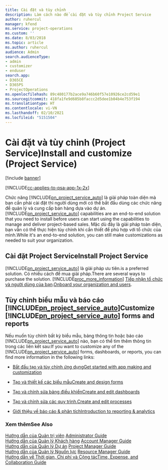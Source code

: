 ```yaml
---
title: Cài đặt và tùy chỉnh
description: Làm cách nào để cài đặt và tùy chỉnh Project Service
author: ruhercul
manager: kfend
ms.service: project-operations
ms.custom: ''
ms.date: 8/03/2018
ms.topic: article
ms.author: ruhercul
audience: Admin
search.audienceType:
- admin
- customizer
- enduser
search.app:
- D365CE
- D365PS
- ProjectOperations
ms.openlocfilehash: 89c480177b2ace9a746b60f57e10926ce2cd59e1
ms.sourcegitcommit: 418fa1fe9d605b8faccc2d5dee1b04b4e753f194
ms.translationtype: HT
ms.contentlocale: vi-VN
ms.lasthandoff: 02/10/2021
ms.locfileid: "5151504"
---
```

# <a name="install-and-customize-project-service"></a><span data-ttu-id="54be7-103">Cài đặt và tùy chỉnh (Project Service)</span><span class="sxs-lookup"><span data-stu-id="54be7-103">Install and customize (Project Service)</span></span>

[!include [banner](../includes/psa-now-project-operations.md)]

[!INCLUDE[cc-applies-to-psa-app-1x-2x](../includes/cc-applies-to-psa-app-1x-2x.md)]

<span data-ttu-id="54be7-104">Chức năng [!INCLUDE[pn_project_service_auto](../includes/pn-project-service-auto.md)] là giải pháp toàn diện mà bạn cần phải cài đặt thì người dùng mới có thể bắt đầu dùng các chức năng để quản lý và cung cấp bán hàng dựa vào dự án.</span><span class="sxs-lookup"><span data-stu-id="54be7-104">[!INCLUDE[pn_project_service_auto](../includes/pn-project-service-auto.md)] capabilities are an end-to-end solution that you need to install before users can start using the capabilities to manage and deliver project-based sales.</span></span> <span data-ttu-id="54be7-105">Mặc dù đây là giải pháp toàn diện, bạn vẫn có thể thực hiện tùy chỉnh khi cần thiết để phù hợp với tổ chức của mình.</span><span class="sxs-lookup"><span data-stu-id="54be7-105">While it's an end-to-end solution, you can still make customizations as needed to suit your organization.</span></span>  
<!-- TODO: I expect to find the information on how to get and install this here. Please find that and add it here. Same for Project Service.--> 
  
## <a name="install-project-service"></a><span data-ttu-id="54be7-106">Cài đặt Project Service</span><span class="sxs-lookup"><span data-stu-id="54be7-106">Install Project Service</span></span>  
 [!INCLUDE[pn_project_service_auto](../includes/pn-project-service-auto.md)] <span data-ttu-id="54be7-107">là giải pháp ưu tiên.</span><span class="sxs-lookup"><span data-stu-id="54be7-107">is a preferred solution.</span></span> <span data-ttu-id="54be7-108">Có nhiều cách để mua giải pháp.</span><span class="sxs-lookup"><span data-stu-id="54be7-108">There are several ways to purchase the solution.</span></span> [!INCLUDE[proc_more_information](../includes/proc-more-information.md)] <span data-ttu-id="54be7-109">[Tiếp nhận tổ chức và người dùng của bạn](https://docs.microsoft.com/dynamics365/customerengagement/on-premises/admin/onboard-your-organization-and-users-to-dynamics-365-online).</span><span class="sxs-lookup"><span data-stu-id="54be7-109">[Onboard your organization and users](https://docs.microsoft.com/dynamics365/customerengagement/on-premises/admin/onboard-your-organization-and-users-to-dynamics-365-online).</span></span>  
  
## <a name="customize-pn_project_service_auto-forms-and-reports"></a><span data-ttu-id="54be7-110">Tùy chỉnh biểu mẫu và báo cáo [!INCLUDE[pn_project_service_auto](../includes/pn-project-service-auto.md)]</span><span class="sxs-lookup"><span data-stu-id="54be7-110">Customize [!INCLUDE[pn_project_service_auto](../includes/pn-project-service-auto.md)] forms and reports</span></span>  
 <span data-ttu-id="54be7-111">Nếu muốn tùy chỉnh bất kỳ biểu mẫu, bảng thông tin hoặc báo cáo [!INCLUDE[pn_project_service_auto](../includes/pn-project-service-auto.md)] nào, bạn có thể tìm thêm thông tin trong các liên kết sau:</span><span class="sxs-lookup"><span data-stu-id="54be7-111">If you want to customize any of the [!INCLUDE[pn_project_service_auto](../includes/pn-project-service-auto.md)] forms, dashboards, or reports, you can find more information in the following links:</span></span>  
  
- [<span data-ttu-id="54be7-112">Bắt đầu tạo và tùy chỉnh ứng dụng</span><span class="sxs-lookup"><span data-stu-id="54be7-112">Get started with app making and customization</span></span>](https://docs.microsoft.com/dynamics365/customerengagement/on-premises/customize/getting-started-customization)  
  
- [<span data-ttu-id="54be7-113">Tạo và thiết kế các biểu mẫu</span><span class="sxs-lookup"><span data-stu-id="54be7-113">Create and design forms</span></span>](https://docs.microsoft.com/dynamics365/customerengagement/on-premises/customize/create-design-forms)  
  
- [<span data-ttu-id="54be7-114">Tạo và chỉnh sửa bảng điều khiển</span><span class="sxs-lookup"><span data-stu-id="54be7-114">Create and edit dashboards</span></span>](https://docs.microsoft.com/dynamics365/customerengagement/on-premises/customize/create-edit-dashboards)  
  
- [<span data-ttu-id="54be7-115">Tạo và chỉnh sửa các quy trình.</span><span class="sxs-lookup"><span data-stu-id="54be7-115">Create and edit processes</span></span>](https://docs.microsoft.com/dynamics365/customerengagement/on-premises/customize/guide-staff-through-common-tasks-processes)  
  
- [<span data-ttu-id="54be7-116">Giới thiệu về báo cáo & phân tích</span><span class="sxs-lookup"><span data-stu-id="54be7-116">Introduction to reporting & analytics</span></span>](https://docs.microsoft.com/dynamics365/customerengagement/on-premises/analytics/reporting-analytics-with-dynamics-365)  
  
### <a name="see-also"></a><span data-ttu-id="54be7-117">Xem thêm</span><span class="sxs-lookup"><span data-stu-id="54be7-117">See Also</span></span>  
 <span data-ttu-id="54be7-118">[Hướng dẫn của Quản trị viên](../psa/admin-guide.md) </span><span class="sxs-lookup"><span data-stu-id="54be7-118">[Administrator Guide](../psa/admin-guide.md) </span></span>  
 <span data-ttu-id="54be7-119">[Hướng dẫn của Quản lý Khách hàng](../psa/account-manager-guide.md) </span><span class="sxs-lookup"><span data-stu-id="54be7-119">[Account Manager Guide](../psa/account-manager-guide.md) </span></span>  
 <span data-ttu-id="54be7-120">[Hướng dẫn của Quản lý Dự án](../psa/project-manager-guide.md) </span><span class="sxs-lookup"><span data-stu-id="54be7-120">[Project Manager Guide](../psa/project-manager-guide.md) </span></span>  
 <span data-ttu-id="54be7-121">[Hướng dẫn của Quản lý Nguồn lực](../psa/resource-manager-guide.md) </span><span class="sxs-lookup"><span data-stu-id="54be7-121">[Resource Manager Guide](../psa/resource-manager-guide.md) </span></span>  
 [<span data-ttu-id="54be7-122">Hướng dẫn về Thời gian, Chi phí và Cộng tác</span><span class="sxs-lookup"><span data-stu-id="54be7-122">Time, Expense, and Collaboration Guide</span></span>](../psa/time-expense-collaboration-guide.md)
